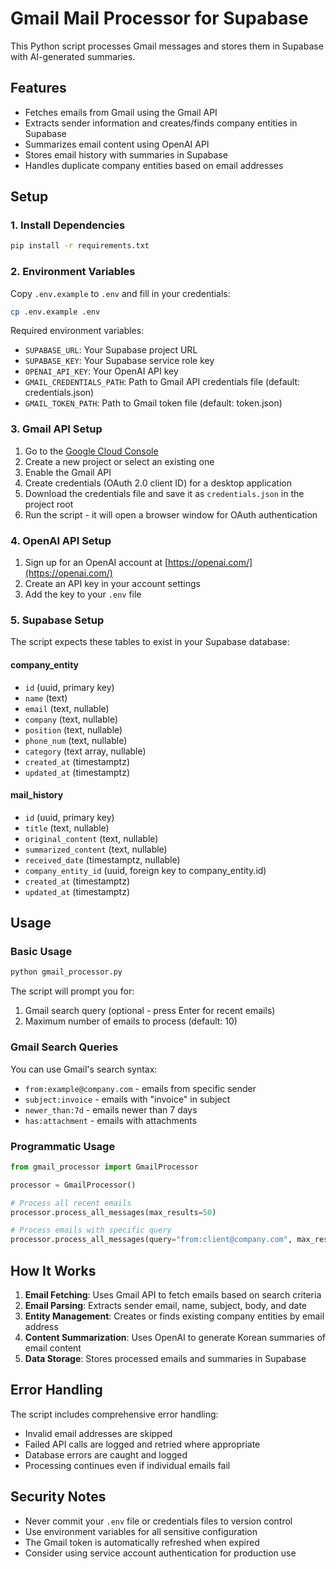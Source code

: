 # Gmail Mail Processor for Supabase

This Python script processes Gmail messages and stores them in Supabase with AI-generated summaries.

## Features

- Fetches emails from Gmail using the Gmail API
- Extracts sender information and creates/finds company entities in Supabase
- Summarizes email content using OpenAI API
- Stores email history with summaries in Supabase
- Handles duplicate company entities based on email addresses

## Setup

### 1. Install Dependencies

```bash
pip install -r requirements.txt
```

### 2. Environment Variables

Copy `.env.example` to `.env` and fill in your credentials:

```bash
cp .env.example .env
```

Required environment variables:
- `SUPABASE_URL`: Your Supabase project URL
- `SUPABASE_KEY`: Your Supabase service role key
- `OPENAI_API_KEY`: Your OpenAI API key
- `GMAIL_CREDENTIALS_PATH`: Path to Gmail API credentials file (default: credentials.json)
- `GMAIL_TOKEN_PATH`: Path to Gmail token file (default: token.json)

### 3. Gmail API Setup

1. Go to the [Google Cloud Console](https://console.cloud.google.com/)
2. Create a new project or select an existing one
3. Enable the Gmail API
4. Create credentials (OAuth 2.0 client ID) for a desktop application
5. Download the credentials file and save it as `credentials.json` in the project root
6. Run the script - it will open a browser window for OAuth authentication

### 4. OpenAI API Setup

1. Sign up for an OpenAI account at [https://openai.com/](https://openai.com/)
2. Create an API key in your account settings
3. Add the key to your `.env` file

### 5. Supabase Setup

The script expects these tables to exist in your Supabase database:

#### company_entity
- `id` (uuid, primary key)
- `name` (text)
- `email` (text, nullable)
- `company` (text, nullable)
- `position` (text, nullable)
- `phone_num` (text, nullable)
- `category` (text array, nullable)
- `created_at` (timestamptz)
- `updated_at` (timestamptz)

#### mail_history
- `id` (uuid, primary key)
- `title` (text, nullable)
- `original_content` (text, nullable)
- `summarized_content` (text, nullable)
- `received_date` (timestamptz, nullable)
- `company_entity_id` (uuid, foreign key to company_entity.id)
- `created_at` (timestamptz)
- `updated_at` (timestamptz)

## Usage

### Basic Usage

```bash
python gmail_processor.py
```

The script will prompt you for:
1. Gmail search query (optional - press Enter for recent emails)
2. Maximum number of emails to process (default: 10)

### Gmail Search Queries

You can use Gmail's search syntax:
- `from:example@company.com` - emails from specific sender
- `subject:invoice` - emails with "invoice" in subject
- `newer_than:7d` - emails newer than 7 days
- `has:attachment` - emails with attachments

### Programmatic Usage

```python
from gmail_processor import GmailProcessor

processor = GmailProcessor()

# Process all recent emails
processor.process_all_messages(max_results=50)

# Process emails with specific query
processor.process_all_messages(query="from:client@company.com", max_results=20)
```

## How It Works

1. **Email Fetching**: Uses Gmail API to fetch emails based on search criteria
2. **Email Parsing**: Extracts sender email, name, subject, body, and date
3. **Entity Management**: Creates or finds existing company entities by email address
4. **Content Summarization**: Uses OpenAI to generate Korean summaries of email content
5. **Data Storage**: Stores processed emails and summaries in Supabase

## Error Handling

The script includes comprehensive error handling:
- Invalid email addresses are skipped
- Failed API calls are logged and retried where appropriate
- Database errors are caught and logged
- Processing continues even if individual emails fail

## Security Notes

- Never commit your `.env` file or credentials files to version control
- Use environment variables for all sensitive configuration
- The Gmail token is automatically refreshed when expired
- Consider using service account authentication for production use